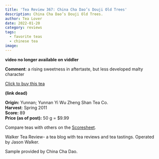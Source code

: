 ```yaml
---
title: 'Tea Review 367: China Cha Dao’s Douji Old Trees'
description: China Cha Dao’s Douji Old Trees.
author: Tea Lover
date: 2022-01-20
category: reviews
tags:
  - favorite teas
  - chinese tea
image:
---
```


**video no longer available on viddler**

**Comment**: a rising sweetness in aftertaste, but less developed malty character

[Click to buy this tea]()

**(link dead)**

**Origin:** Yunnan; Yunnan Yi Wu Zheng Shan Tea Co.  
**Harvest**: Spring 2011  
**Score:** 89  
**Price (as of post):** 50 g = $9.99

Compare teas with others on the [Scoresheet](https://web.archive.org/web/20200815081615/http://walkerteareview.com//?page_id=6).

Walker Tea Review- a tea blog with tea reviews and tea tastings. Operated by Jason Walker.

Sample provided by China Cha Dao.
